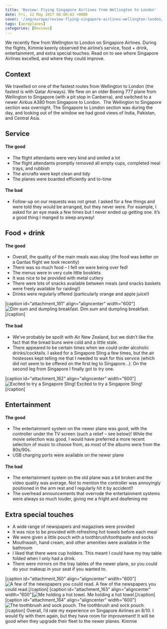 ```yaml
---
title: 'Review: Flying Singapore Airlines from Wellington to London'
date: Fri, 12 May 2017 08:00:43 +0000
cover: '/img/europe/review-flying-singapore-airlines-wellington-london/'
tags: [aeroplanes]
categories: [Reviews]
---
```


We recently flew from Wellington to London on Singapore Airlines. During the flights, Kimmie keenly observed the airline’s service, food + drink, entertainment, and extra special touches. Read on to see where Singapore Airlines excelled, and where they could improve.

Context
-------

We travelled on one of the fastest routes from Wellington to London (the fastest is with Qatar Airways). We flew on an older Boeing 777 plane from Wellington to Singapore (with a pit stop in Canberra), and switched to a newer Airbus A380 from Singapore to London.  The Wellington to Singapore section was overnight. The Singapore to London section was during the day, and looking out of the window we had good views of India, Pakistan, and Central Asia.

Service
-------

#### The good

*   The flight attendants were very kind and smiled a lot
*   The flight attendants promptly removed all empty cups, completed meal trays, and rubbish
*   The aircrafts were kept clean and tidy
*   The planes were boarded efficiently and to-time

#### The bad

*   Follow-up on our requests was not great. I asked for a few things and were told they would be arranged, but they never were. For example, I asked for an eye mask a few times but I never ended up getting one. It’s a good thing I manged to sleep anyway!

Food + drink
------------

#### The good

*   Overall, the quality of the main meals was okay (the food was better on a Qantas flight we took recently)
*   There was so much food – I felt we were being over fed!
*   The menus were in very cute little booklets
*   It was nice to be provided with metal cutlery
*   There were lots of snacks available between meals (and snacks baskets were freely available for raiding!)
*   Drinks were regularly offered (particularly orange and apple juice!)

\[caption id="attachment_161" align="aligncenter" width="600"\]![Dim sum and dumpling breakfast.](http://coupleofkiwis.com/wp-content/uploads/2017/05/breakfast-on-singapore-airlines-300x169.jpg) Dim sum and dumpling breakfast.\[/caption\]

#### The bad

*   We’ve probably be spoilt with Air New Zealand, but we didn’t like the fact that the bread buns were cold and a little stale.
*   There appeared to be certain times when we could order alcoholic drinks/cocktails. I asked for a Singapore Sling a few times, but the air hostesses kept telling me that I needed to wait for this service (which did not seem to be offered on the first leg to Singapore…). On the second leg from Singapore I finally got to try one.

\[caption id="attachment_162" align="aligncenter" width="600"\]![Excited to try a Singapore Sling!](http://coupleofkiwis.com/wp-content/uploads/2017/05/singapore-slings-300x170.jpg) Excited to try a Singapore Sling!\[/caption\]

Entertainment
-------------

#### The good

*   The entertainment system on the newer plane was good, with the controller under the TV screen (such a relief – see below)! While the movie selection was good, I would have preferred a more recent selection of music to choose from, as most of the albums were from the 80s/90s.
*   USB charging ports were available on the newer plane

#### The bad

*   The entertainment system on the old plane was a bit broken and the video quality was average. Not to mention the controller was annoyingly positioned in the arm rest and I regularly hit it by accident!!
*   The overhead announcements that overrode the entertainment systems were always so much louder, giving me a fright and deafening me

Extra special touches
---------------------

*   A wide range of newspapers and magazines were provided
*   It was nice to be provided with refreshing hot towels before each meal
*   We were given a little pouch with a toothbrush/toothpaste and socks
*   Mouthwash, hand cream, and other amenities were available in the bathroom
*   I liked that there were cup holders. This meant I could have my tray table folded when I only had a drink.
*   There were mirrors on the tray tables of the newer plane, so you could do your makeup in your seat if you wanted to.

\[caption id="attachment_160" align="aligncenter" width="600"\]![A few of the newspapers you could read. ](http://coupleofkiwis.com/wp-content/uploads/2017/05/newspaper-selection-on-plane-300x169.jpg) A few of the newspapers you could read.\[/caption\] \[caption id="attachment_163" align="aligncenter" width="600"\]![Me holding a hot towel.](http://coupleofkiwis.com/wp-content/uploads/2017/05/hot-towels-300x169.jpg) Me holding a hot towel.\[/caption\] \[caption id="attachment_164" align="aligncenter" width="600"\]![The toothbrush and sock pouch.](http://coupleofkiwis.com/wp-content/uploads/2017/05/pouch-with-toothbrish-and-socks-300x169.jpg) The toothbrush and sock pouch.\[/caption\] Overall, I’d rate my experience on Singapore Airlines an 8/10. I would fly with them again, but they have room for improvement! It will be good when they upgrade their fleet to the newer planes. Kimmie